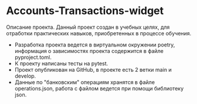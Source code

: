 # Accounts-Transactions-widget
Описание проекта.
Данный проект создан в учебных целях, для отработки практических навыков, приобретенных в процессе обучения.

* Разработка проекта ведется в виртуальном окружении poetry,
 информация о зависимостях проекта содержится в файле pyproject.toml.
* К проекту написаны тесты на pytest.
* Проект опубликован на GitHub, в проекте есть 2 ветки main и develop.
* Данные по "банковским" операциям хранятся в файле operations.json,
работа с файлом ведется при помощи библиотеку json.


